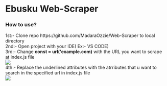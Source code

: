 <h1>Ebusku Web-Scraper</h1>

<h3>How to use?</h3>

<p>
1st:- Clone repo https://github.com/MadaraOzzie/Web-Scraper to local directory<br>
2nd:- Open project with your IDE( Ex:- VS CODE)<br>
3rd:- Change <b>const = url('example.com)</b> with the URL you want to scrape at index.js file<br>
<img src='![image](https://user-images.githubusercontent.com/113262887/190896542-8c307113-59b2-420b-a21b-463feec3c255.png)'><br>
4th:- Replace the underlined attributes with the atrributes that u want to search in the specified url in index.js file<br>
<img src='![image](https://user-images.githubusercontent.com/113262887/190896653-ac54a25f-ceed-49c1-b75a-8ebcff0b4e5b.png)'><br>
</p>
